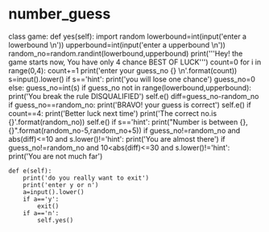 # number_guess
class game:
    def yes(self):
        import random
        lowerbound=int(input('enter a lowerbound \n'))
        upperbound=int(input('enter a upperbound \n'))
        random_no=random.randint(lowerbound,upperbound)
        print('''Hey! the game starts now,
         You have only 4 chance
         BEST OF LUCK''')
        count=0
        for i in range(0,4):
            count+=1
            print('enter your guess_no {} \n'.format(count))
            s=input().lower()
            if s=='hint':
                print('you will lose one chance')
                guess_no=0
            else:
                guess_no=int(s)
                if guess_no not in range(lowerbound,upperbound):
                    print('You break the rule DISQUALIFIED')
                    self.e()
            diff=guess_no-random_no
            if guess_no==random_no:
                print('BRAVO! your guess is correct')
                self.e()
            if count==4:
                print('Better luck next time')
                print('The correct no.is {}'.format(random_no))
                self.e()
            if s=='hint':
                print("Number is between {},{}".format(random_no-5,random_no+5))
            if guess_no!=random_no and abs(diff)<=10 and s.lower()!='hint':
                print('You are almost there')
            if guess_no!=random_no and 10<abs(diff)<=30 and s.lower()!='hint':
                print('You are not much far')
           

    def e(self):
        print('do you really want to exit')
        print('enter y or n')
        a=input().lower()
        if a=='y':
            exit()
        if a=='n':
            self.yes()
        


